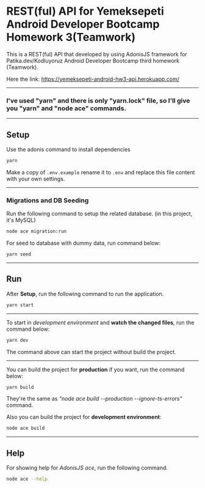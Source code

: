 # REST(ful) API for Yemeksepeti Android Developer Bootcamp Homework 3(Teamwork)
 This is a REST(ful) API that developed by using AdonisJS framework for Patika.dev/Kodluyoruz Android Developer Bootcamp third homework (Teamwork).

Here the link: https://yemeksepeti-android-hw3-api.herokuapp.com/

---

### I've used "yarn" and there is only "yarn.lock" file, so I'll give you "yarn" and "node ace" commands.

---
## Setup

Use the adonis command to install dependencies

```bash
yarn
```

Make a copy of `.env.example` rename it to `.env` and replace this file content with your own settings.

---
### Migrations and DB Seeding

Run the following command to setup the related database. (in this project, it's MySQL)

```bash
node ace migration:run
```

For seed to database with dummy data, run command below:

```bash
yarn seed
```

---
## Run

After **Setup**, run the following command to run the application.

```bash
yarn start
```

---

To start in *development environment* and **watch the changed files**, run the command below:

```bash
yarn dev
```

The command above can start the project without build the project.

---

You can build the project for **production** if you want, run the command below:

```bash
yarn build
```

They're the same as *"node ace build --production --ignore-ts-errors"* command.

Also you can build the project for **development environment**:

```bash
node ace build
```

---

## Help

For showing help for *AdonisJS ace*, run the following command.

```bash
node ace --help
```
